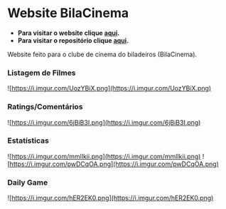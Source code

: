 # Website BilaCinema

- **Para visitar o website clique [aqui](https://biladeirosgit.github.io/clubedecinema/).**
- **Para visitar o repositório clique [aqui](https://github.com/biladeirosgit/clubedecinema).**

Website feito para o clube de cinema do biladeiros (BilaCinema).


### Listagem de Filmes
![https://i.imgur.com/UozYBiX.png](https://i.imgur.com/UozYBiX.png)
### Ratings/Comentários
![https://i.imgur.com/6jBiB3I.png](https://i.imgur.com/6jBiB3I.png)
### Estatísticas
![https://i.imgur.com/mmlIkii.png](https://i.imgur.com/mmlIkii.png)
![https://i.imgur.com/pwDCqOA.png](https://i.imgur.com/pwDCqOA.png)
### Daily Game
![https://i.imgur.com/hER2EK0.png](https://i.imgur.com/hER2EK0.png)

